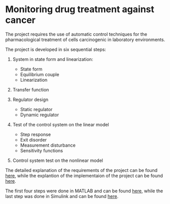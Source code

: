 # Monitoring drug treatment against cancer

The project requires the use of automatic control techniques for the pharmacological treatment of cells carcinogenic in laboratory environments.

The project is developed in six sequential steps:

1) System in state form and linearization:
   - State form
   - Equilibrium couple
   - Linearization

2) Transfer function

3) Regulator design
   - Static regulator
   - Dynamic regulator

4) Test of the control system on the linear model
   - Step response
   - Exit disorder
   - Measurement disturbance
   - Sensitivity functions
  
5) Control system test on the nonlinear model

The detailed explanation of the requirements of the project can be found [here](https://github.com/AngeloTulbure/automatic-controls-project/blob/main/Angelo_Tulbure_Project_Requirements.pdf), while the explantion of the implementaion of the project can be found [here](https://github.com/AngeloTulbure/automatic-controls-project/blob/main/Angelo_Tulbure_Project_Implementation.pdf).

The first four steps were done in MATLAB and can be found [here](https://github.com/AngeloTulbure/automatic-controls-project/blob/main/Angelo_Tulbure_Project_MATLAB.m), while the last step was done in Simulink and can be found [here](https://github.com/AngeloTulbure/automatic-controls-project/blob/main/Angelo_Tulbure_Project_Simulink.slx).

